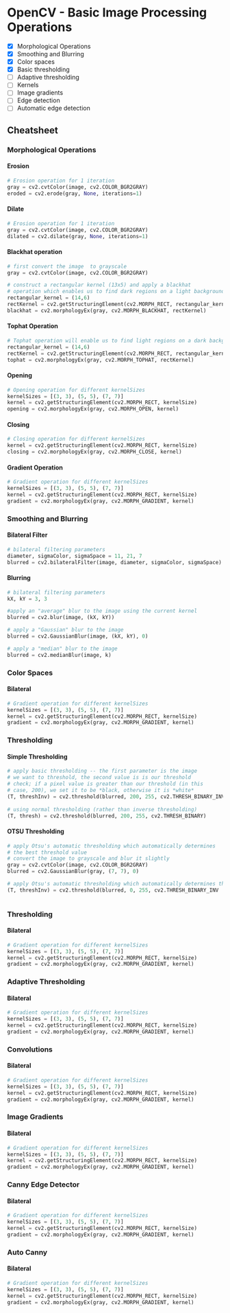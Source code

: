 # OpenCV - Basic Image Processing Operations

- [x] Morphological Operations
- [x] Smoothing and Blurring
- [x] Color spaces
- [x] Basic thresholding
- [ ] Adaptive thresholding
- [ ] Kernels
- [ ] Image gradients
- [ ] Edge detection
- [ ] Automatic edge detection

## Cheatsheet

### Morphological Operations

#### **Erosion**
  
```python
# Erosion operation for 1 iteration
gray = cv2.cvtColor(image, cv2.COLOR_BGR2GRAY)
eroded = cv2.erode(gray, None, iterations=1)
```

#### **Dilate**
  
```python
# Erosion operation for 1 iteration
gray = cv2.cvtColor(image, cv2.COLOR_BGR2GRAY)
dilated = cv2.dilate(gray, None, iterations=1)
```

#### **Blackhat operation**

```python
# first convert the image  to grayscale
gray = cv2.cvtColor(image, cv2.COLOR_BGR2GRAY)

# construct a rectangular kernel (13x5) and apply a blackhat
# operation which enables us to find dark regions on a light background
rectangular_kernel = (14,6)
rectKernel = cv2.getStructuringElement(cv2.MORPH_RECT, rectangular_kernel)
blackhat = cv2.morphologyEx(gray, cv2.MORPH_BLACKHAT, rectKernel)
```

#### **Tophat Operation**

```python
# Tophat operation will enable us to find light regions on a dark background
rectangular_kernel = (14,6)
rectKernel = cv2.getStructuringElement(cv2.MORPH_RECT, rectangular_kernel)
tophat = cv2.morphologyEx(gray, cv2.MORPH_TOPHAT, rectKernel)

```

#### **Opening**
  
```python
# Opening operation for different kernelSizes
kernelSizes = [(3, 3), (5, 5), (7, 7)]
kernel = cv2.getStructuringElement(cv2.MORPH_RECT, kernelSize)
opening = cv2.morphologyEx(gray, cv2.MORPH_OPEN, kernel)
```

#### **Closing**
  
```python
# Closing operation for different kernelSizes
kernel = cv2.getStructuringElement(cv2.MORPH_RECT, kernelSize)
closing = cv2.morphologyEx(gray, cv2.MORPH_CLOSE, kernel)
```

#### **Gradient Operation**
  
```python
# Gradient operation for different kernelSizes
kernelSizes = [(3, 3), (5, 5), (7, 7)]
kernel = cv2.getStructuringElement(cv2.MORPH_RECT, kernelSize)
gradient = cv2.morphologyEx(gray, cv2.MORPH_GRADIENT, kernel)
```

### Smoothing and Blurring

#### **Bilateral Filter**

```python
# bilateral filtering parameters
diameter, sigmaColor, sigmaSpace = 11, 21, 7
blurred = cv2.bilateralFilter(image, diameter, sigmaColor, sigmaSpace)

```

#### **Blurring**

```python
# bilateral filtering parameters
kX, kY = 3, 3

#apply an "average" blur to the image using the current kernel
blurred = cv2.blur(image, (kX, kY))

# apply a "Gaussian" blur to the image
blurred = cv2.GaussianBlur(image, (kX, kY), 0)

# apply a "median" blur to the image
blurred = cv2.medianBlur(image, k)
```

### Color Spaces

#### **Bilateral**

```python
# Gradient operation for different kernelSizes
kernelSizes = [(3, 3), (5, 5), (7, 7)]
kernel = cv2.getStructuringElement(cv2.MORPH_RECT, kernelSize)
gradient = cv2.morphologyEx(gray, cv2.MORPH_GRADIENT, kernel)
```

### Thresholding

#### **Simple Thresholding**

```python
# apply basic thresholding -- the first parameter is the image
# we want to threshold, the second value is is our threshold
# check; if a pixel value is greater than our threshold (in this
# case, 200), we set it to be *black, otherwise it is *white*
(T, threshInv) = cv2.threshold(blurred, 200, 255, cv2.THRESH_BINARY_INV)
 
# using normal thresholding (rather than inverse thresholding)
(T, thresh) = cv2.threshold(blurred, 200, 255, cv2.THRESH_BINARY)
```

#### **OTSU Thresholding**

```python
# apply Otsu's automatic thresholding which automatically determines
# the best threshold value
# convert the image to grayscale and blur it slightly
gray = cv2.cvtColor(image, cv2.COLOR_BGR2GRAY)
blurred = cv2.GaussianBlur(gray, (7, 7), 0)

# apply Otsu's automatic thresholding which automatically determines the best threshold value
(T, threshInv) = cv2.threshold(blurred, 0, 255, cv2.THRESH_BINARY_INV | cv2.THRESH_OTSU)
 
```


### Thresholding

#### **Bilateral**

```python
# Gradient operation for different kernelSizes
kernelSizes = [(3, 3), (5, 5), (7, 7)]
kernel = cv2.getStructuringElement(cv2.MORPH_RECT, kernelSize)
gradient = cv2.morphologyEx(gray, cv2.MORPH_GRADIENT, kernel)
```

### Adaptive Thresholding

#### **Bilateral**

```python
# Gradient operation for different kernelSizes
kernelSizes = [(3, 3), (5, 5), (7, 7)]
kernel = cv2.getStructuringElement(cv2.MORPH_RECT, kernelSize)
gradient = cv2.morphologyEx(gray, cv2.MORPH_GRADIENT, kernel)
```

### Convolutions

#### **Bilateral**

```python
# Gradient operation for different kernelSizes
kernelSizes = [(3, 3), (5, 5), (7, 7)]
kernel = cv2.getStructuringElement(cv2.MORPH_RECT, kernelSize)
gradient = cv2.morphologyEx(gray, cv2.MORPH_GRADIENT, kernel)
```


### Image Gradients

#### **Bilateral**

```python
# Gradient operation for different kernelSizes
kernelSizes = [(3, 3), (5, 5), (7, 7)]
kernel = cv2.getStructuringElement(cv2.MORPH_RECT, kernelSize)
gradient = cv2.morphologyEx(gray, cv2.MORPH_GRADIENT, kernel)
```

### Canny Edge Detector

#### **Bilateral**

```python
# Gradient operation for different kernelSizes
kernelSizes = [(3, 3), (5, 5), (7, 7)]
kernel = cv2.getStructuringElement(cv2.MORPH_RECT, kernelSize)
gradient = cv2.morphologyEx(gray, cv2.MORPH_GRADIENT, kernel)
```


### Auto Canny

#### **Bilateral**

```python
# Gradient operation for different kernelSizes
kernelSizes = [(3, 3), (5, 5), (7, 7)]
kernel = cv2.getStructuringElement(cv2.MORPH_RECT, kernelSize)
gradient = cv2.morphologyEx(gray, cv2.MORPH_GRADIENT, kernel)
```